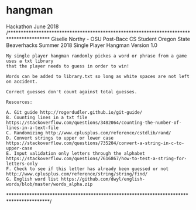 # hangman
Hackathon June 2018
/****************************************************************************************
	Giselle Northy - OSU Post-Bacc CS Student
	Oregon State Beaverhacks Summer 2018
	Single Player Hangman Version 1.0

	My single player hangman randomly pickes a word or phrase from a game uses a txt library
	that the player needs to guess in order to win!

	Words can be added to library.txt so long as white spaces are not left on accident.

	Correct guesses don't count against total guesses. 

	Resources:

	A. Git guide http://rogerdudler.github.io/git-guide/
	B. Counting lines in a txt file https://stackoverflow.com/questions/3482064/counting-the-number-of-lines-in-a-text-file
	C. Randomizing http://www.cplusplus.com/reference/cstdlib/rand/
	D. Convert strings to upper or lower case https://stackoverflow.com/questions/735204/convert-a-string-in-c-to-upper-case
	E. Input validation only letters through the alphabet https://stackoverflow.com/questions/7616867/how-to-test-a-string-for-letters-only
	F. Check to see if this letter has already been guessed or not http://www.cplusplus.com/reference/string/string/find/
	G. English word list https://github.com/dwyl/english-words/blob/master/words_alpha.zip
****************************************************************************************/
